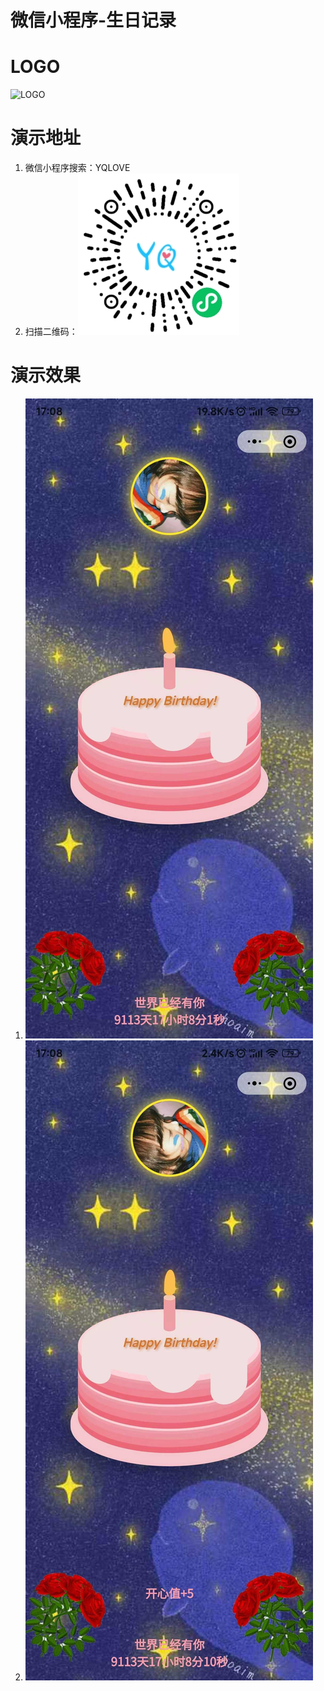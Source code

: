 # 微信小程序-生日记录

# LOGO
![LOGO](https://github.com/wujunbiao1002/wechatmini-yq-love/blob/main/doc/YQ2.jpg)

# 演示地址
1. 微信小程序搜索：YQLOVE
2. 扫描二维码：![二维码](https://github.com/wujunbiao1002/wechatmini-yq-love/blob/main/doc/qrCode.jpg)

# 演示效果
1. ![演示1](https://github.com/wujunbiao1002/wechatmini-yq-love/blob/main/doc/dome1.jpg)
2. ![演示2](https://github.com/wujunbiao1002/wechatmini-yq-love/blob/main/doc/dome2.jpg)


